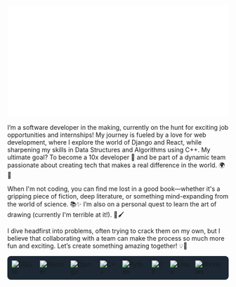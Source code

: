 ![](img.svg)

I’m a software developer in the making, currently on the hunt for exciting job opportunities and internships! My journey is fueled by a love for web development, where I explore the world of Django and React, while sharpening my skills in Data Structures and Algorithms using C++. My ultimate goal? To become a 10x developer 👀 and be part of a dynamic team passionate about creating tech that makes a real difference in the world. 🌍🚀

When I'm not coding, you can find me lost in a good book—whether it's a gripping piece of fiction, deep literature, or something mind-expanding from the world of science. 📚✨ I’m also on a personal quest to learn the art of drawing (currently I'm terrible at it!). 🎨🖌️

I dive headfirst into problems, often trying to crack them on my own, but I believe that collaborating with a team can make the process so much more fun and exciting. Let’s create something amazing together! 💡🤝

 <div style="display: flex; align-items: center; justify-content: center; gap: 13px; background-color: #1c2833 ; padding: 10px; border-radius: 8px;">
    <img src="https://img.shields.io/badge/sqlite-%2307405e.svg?style=for-the-badge&logo=sqlite&logoColor=white" alt="SQLite">
    <img src="https://img.shields.io/badge/blender-%23F5792A.svg?style=for-the-badge&logo=blender&logoColor=white" alt="Blender">
    <img src="https://img.shields.io/badge/django-%23092E20.svg?style=for-the-badge&logo=django&logoColor=white" alt="Django">
    <img src="https://img.shields.io/badge/c++-%2300599C.svg?style=for-the-badge&logo=c%2B%2B&logoColor=white" alt="C++">
    <img src="https://img.shields.io/badge/python-3670A0?style=for-the-badge&logo=python&logoColor=ffdd54" alt="Python">
    <img src="https://img.shields.io/badge/git-%23F05033.svg?style=for-the-badge&logo=git&logoColor=white" alt="Git">
    <img src="https://img.shields.io/badge/Linux-FCC624?style=for-the-badge&logo=linux&logoColor=black" alt="Linux">
    <img src="https://img.shields.io/badge/Windows-0078D6?style=for-the-badge&logo=windows&logoColor=white" alt="Windows">
</div>

